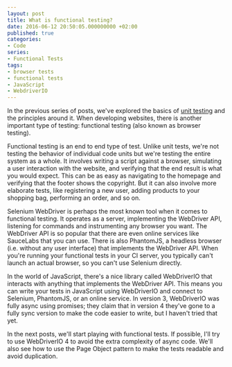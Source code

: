 ```yaml
---
layout: post
title: What is functional testing?
date: 2016-06-12 20:50:05.000000000 +02:00
published: true
categories:
- Code
series:
- Functional Tests
tags:
- browser tests
- functional tests
- JavaScript
- WebdriverIO
---
```


In the previous series of posts, we've explored the basics of <a href="/unit-tests/">unit testing</a> and the principles around it. When developing websites, there is another important type of testing: functional testing (also known as browser testing).<!--more-->

Functional testing is an end to end type of test. Unlike unit tests, we're not testing the behavior of individual code units but we're testing the entire system as a whole. It involves writing a script against a browser, simulating a user interaction with the website, and verifying that the end result is what you would expect. This can be as easy as navigating to the homepage and verifying that the footer shows the copyright. But it can also involve more elaborate tests, like registering a new user, adding products to your shopping bag, performing an order, and so on.

Selenium WebDriver is perhaps the most known tool when it comes to functional testing. It operates as a server, implementing the WebDriver API, listening for commands and instrumenting any browser you want. The WebDriver API is so popular that there are even online services like SauceLabs that you can use. There is also PhantomJS, a headless browser (i.e. without any user interface) that implements the WebDriver API. When you're running your functional tests in your CI server, you typically can't launch an actual browser, so you can't use Selenium directly.

In the world of JavaScript, there's a nice library called WebDriverIO that interacts with anything that implements the WebDriver API. This means you can write your tests in JavaScript using WebDriverIO and connect to Selenium, PhantomJS, or an online service. In version 3, WebDriverIO was fully async using promises; they claim that in version 4 they've gone to a fully sync version to make the code easier to write, but I haven't tried that yet.

In the next posts, we'll start playing with functional tests. If possible, I'll try to use WebDriverIO 4 to avoid the extra complexity of async code. We'll also see how to use the Page Object pattern to make the tests readable and avoid duplication.
